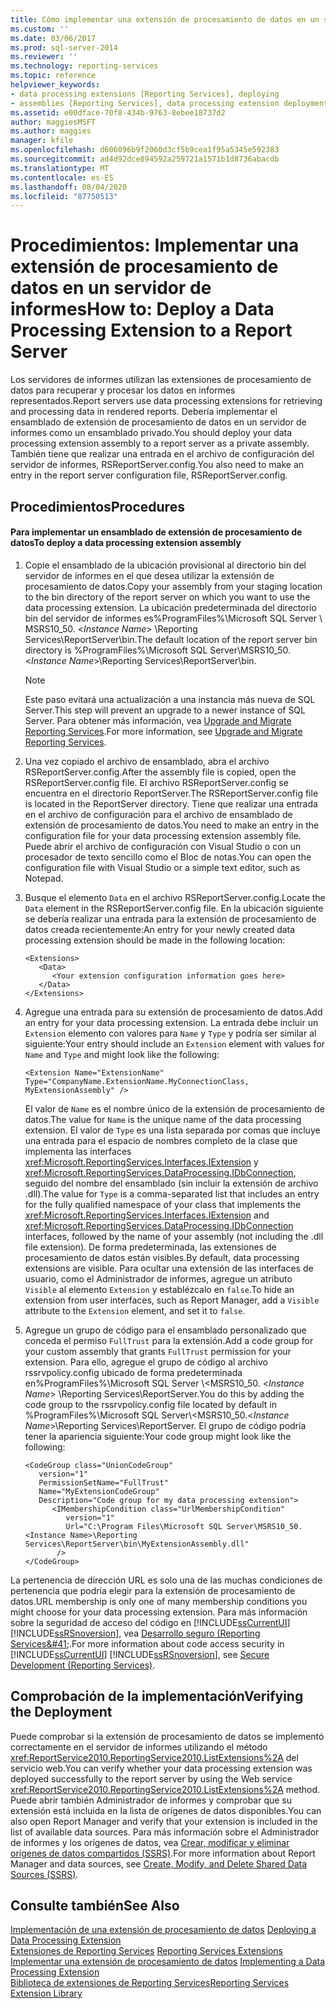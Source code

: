 ```yaml
---
title: Cómo implementar una extensión de procesamiento de datos en un servidor de informes | Microsoft Docs
ms.custom: ''
ms.date: 03/06/2017
ms.prod: sql-server-2014
ms.reviewer: ''
ms.technology: reporting-services
ms.topic: reference
helpviewer_keywords:
- data processing extensions [Reporting Services], deploying
- assemblies [Reporting Services], data processing extension deployments
ms.assetid: e00dface-70f8-434b-9763-8ebee18737d2
author: maggiesMSFT
ms.author: maggies
manager: kfile
ms.openlocfilehash: d606096b9f2060d3cf5b9cea1f95a5345e592383
ms.sourcegitcommit: ad4d92dce894592a259721a1571b1d8736abacdb
ms.translationtype: MT
ms.contentlocale: es-ES
ms.lasthandoff: 08/04/2020
ms.locfileid: "87750513"
---
```

# <a name="how-to-deploy-a-data-processing-extension-to-a-report-server"></a><span data-ttu-id="7de85-102">Procedimientos: Implementar una extensión de procesamiento de datos en un servidor de informes</span><span class="sxs-lookup"><span data-stu-id="7de85-102">How to: Deploy a Data Processing Extension to a Report Server</span></span>
  <span data-ttu-id="7de85-103">Los servidores de informes utilizan las extensiones de procesamiento de datos para recuperar y procesar los datos en informes representados.</span><span class="sxs-lookup"><span data-stu-id="7de85-103">Report servers use data processing extensions for retrieving and processing data in rendered reports.</span></span> <span data-ttu-id="7de85-104">Debería implementar el ensamblado de extensión de procesamiento de datos en un servidor de informes como un ensamblado privado.</span><span class="sxs-lookup"><span data-stu-id="7de85-104">You should deploy your data processing extension assembly to a report server as a private assembly.</span></span> <span data-ttu-id="7de85-105">También tiene que realizar una entrada en el archivo de configuración del servidor de informes, RSReportServer.config.</span><span class="sxs-lookup"><span data-stu-id="7de85-105">You also need to make an entry in the report server configuration file, RSReportServer.config.</span></span>  
  
## <a name="procedures"></a><span data-ttu-id="7de85-106">Procedimientos</span><span class="sxs-lookup"><span data-stu-id="7de85-106">Procedures</span></span>  
  
#### <a name="to-deploy-a-data-processing-extension-assembly"></a><span data-ttu-id="7de85-107">Para implementar un ensamblado de extensión de procesamiento de datos</span><span class="sxs-lookup"><span data-stu-id="7de85-107">To deploy a data processing extension assembly</span></span>  
  
1.  <span data-ttu-id="7de85-108">Copie el ensamblado de la ubicación provisional al directorio bin del servidor de informes en el que desea utilizar la extensión de procesamiento de datos.</span><span class="sxs-lookup"><span data-stu-id="7de85-108">Copy your assembly from your staging location to the bin directory of the report server on which you want to use the data processing extension.</span></span> <span data-ttu-id="7de85-109">La ubicación predeterminada del directorio bin del servidor de informes es%ProgramFiles%\Microsoft SQL Server \ MSRS10_50. \<*Instance Name*> \Reporting Services\ReportServer\bin.</span><span class="sxs-lookup"><span data-stu-id="7de85-109">The default location of the report server bin directory is %ProgramFiles%\Microsoft SQL Server\MSRS10_50.\<*Instance Name*>\Reporting Services\ReportServer\bin.</span></span>  
  
    > [!NOTE]  
    >  <span data-ttu-id="7de85-110">Este paso evitará una actualización a una instancia más nueva de SQL Server.</span><span class="sxs-lookup"><span data-stu-id="7de85-110">This step will prevent an upgrade to a newer instance of SQL Server.</span></span> <span data-ttu-id="7de85-111">Para obtener más información, vea [Upgrade and Migrate Reporting Services](../../install-windows/upgrade-and-migrate-reporting-services.md).</span><span class="sxs-lookup"><span data-stu-id="7de85-111">For more information, see [Upgrade and Migrate Reporting Services](../../install-windows/upgrade-and-migrate-reporting-services.md).</span></span>  
  
2.  <span data-ttu-id="7de85-112">Una vez copiado el archivo de ensamblado, abra el archivo RSReportServer.config.</span><span class="sxs-lookup"><span data-stu-id="7de85-112">After the assembly file is copied, open the RSReportServer.config file.</span></span> <span data-ttu-id="7de85-113">El archivo RSReportServer.config se encuentra en el directorio ReportServer.</span><span class="sxs-lookup"><span data-stu-id="7de85-113">The RSReportServer.config file is located in the ReportServer directory.</span></span> <span data-ttu-id="7de85-114">Tiene que realizar una entrada en el archivo de configuración para el archivo de ensamblado de extensión de procesamiento de datos.</span><span class="sxs-lookup"><span data-stu-id="7de85-114">You need to make an entry in the configuration file for your data processing extension assembly file.</span></span> <span data-ttu-id="7de85-115">Puede abrir el archivo de configuración con Visual Studio o con un procesador de texto sencillo como el Bloc de notas.</span><span class="sxs-lookup"><span data-stu-id="7de85-115">You can open the configuration file with Visual Studio or a simple text editor, such as Notepad.</span></span>  
  
3.  <span data-ttu-id="7de85-116">Busque el elemento `Data` en el archivo RSReportServer.config.</span><span class="sxs-lookup"><span data-stu-id="7de85-116">Locate the `Data` element in the RSReportServer.config file.</span></span> <span data-ttu-id="7de85-117">En la ubicación siguiente se debería realizar una entrada para la extensión de procesamiento de datos creada recientemente:</span><span class="sxs-lookup"><span data-stu-id="7de85-117">An entry for your newly created data processing extension should be made in the following location:</span></span>  
  
    ```  
    <Extensions>  
       <Data>  
          <Your extension configuration information goes here>  
       </Data>  
    </Extensions>  
    ```  
  
4.  <span data-ttu-id="7de85-118">Agregue una entrada para su extensión de procesamiento de datos.</span><span class="sxs-lookup"><span data-stu-id="7de85-118">Add an entry for your data processing extension.</span></span> <span data-ttu-id="7de85-119">La entrada debe incluir un `Extension` elemento con valores para `Name` y `Type` y podría ser similar al siguiente:</span><span class="sxs-lookup"><span data-stu-id="7de85-119">Your entry should include an `Extension` element with values for `Name` and `Type` and might look like the following:</span></span>  
  
    ```  
    <Extension Name="ExtensionName" Type="CompanyName.ExtensionName.MyConnectionClass, MyExtensionAssembly" />  
    ```  
  
     <span data-ttu-id="7de85-120">El valor de `Name` es el nombre único de la extensión de procesamiento de datos.</span><span class="sxs-lookup"><span data-stu-id="7de85-120">The value for `Name` is the unique name of the data processing extension.</span></span> <span data-ttu-id="7de85-121">El valor de `Type` es una lista separada por comas que incluye una entrada para el espacio de nombres completo de la clase que implementa las interfaces <xref:Microsoft.ReportingServices.Interfaces.IExtension> y <xref:Microsoft.ReportingServices.DataProcessing.IDbConnection>, seguido del nombre del ensamblado (sin incluir la extensión de archivo .dll).</span><span class="sxs-lookup"><span data-stu-id="7de85-121">The value for `Type` is a comma-separated list that includes an entry for the fully qualified namespace of your class that implements the <xref:Microsoft.ReportingServices.Interfaces.IExtension> and <xref:Microsoft.ReportingServices.DataProcessing.IDbConnection> interfaces, followed by the name of your assembly (not including the .dll file extension).</span></span> <span data-ttu-id="7de85-122">De forma predeterminada, las extensiones de procesamiento de datos están visibles.</span><span class="sxs-lookup"><span data-stu-id="7de85-122">By default, data processing extensions are visible.</span></span> <span data-ttu-id="7de85-123">Para ocultar una extensión de las interfaces de usuario, como el Administrador de informes, agregue un atributo `Visible` al elemento `Extension` y establézcalo en `false`.</span><span class="sxs-lookup"><span data-stu-id="7de85-123">To hide an extension from user interfaces, such as Report Manager, add a `Visible` attribute to the `Extension` element, and set it to `false`.</span></span>  
  
5.  <span data-ttu-id="7de85-124">Agregue un grupo de código para el ensamblado personalizado que conceda el permiso `FullTrust` para la extensión.</span><span class="sxs-lookup"><span data-stu-id="7de85-124">Add a code group for your custom assembly that grants `FullTrust` permission for your extension.</span></span> <span data-ttu-id="7de85-125">Para ello, agregue el grupo de código al archivo rssrvpolicy.config ubicado de forma predeterminada en%ProgramFiles%\Microsoft SQL Server \\<MSRS10_50. \<*Instance Name*> \Reporting Services\ReportServer.</span><span class="sxs-lookup"><span data-stu-id="7de85-125">You do this by adding the code group to the rssrvpolicy.config file located by default in %ProgramFiles%\Microsoft SQL Server\\<MSRS10_50.\<*Instance Name*>\Reporting Services\ReportServer.</span></span> <span data-ttu-id="7de85-126">El grupo de código podría tener la apariencia siguiente:</span><span class="sxs-lookup"><span data-stu-id="7de85-126">Your code group might look like the following:</span></span>  
  
    ```  
    <CodeGroup class="UnionCodeGroup"  
       version="1"  
       PermissionSetName="FullTrust"  
       Name="MyExtensionCodeGroup"  
       Description="Code group for my data processing extension">  
          <IMembershipCondition class="UrlMembershipCondition"  
             version="1"  
             Url="C:\Program Files\Microsoft SQL Server\MSRS10_50.<Instance Name>\Reporting Services\ReportServer\bin\MyExtensionAssembly.dll"  
           />  
    </CodeGroup>  
    ```  
  
 <span data-ttu-id="7de85-127">La pertenencia de dirección URL es solo una de las muchas condiciones de pertenencia que podría elegir para la extensión de procesamiento de datos.</span><span class="sxs-lookup"><span data-stu-id="7de85-127">URL membership is only one of many membership conditions you might choose for your data processing extension.</span></span> <span data-ttu-id="7de85-128">Para más información sobre la seguridad de acceso del código en [!INCLUDE[ssCurrentUI](../../../includes/sscurrentui-md.md)] [!INCLUDE[ssRSnoversion](../../../includes/ssrsnoversion-md.md)], vea [Desarrollo seguro &#40;Reporting Services&#41](../secure-development/secure-development-reporting-services.md);.</span><span class="sxs-lookup"><span data-stu-id="7de85-128">For more information about code access security in [!INCLUDE[ssCurrentUI](../../../includes/sscurrentui-md.md)] [!INCLUDE[ssRSnoversion](../../../includes/ssrsnoversion-md.md)], see [Secure Development &#40;Reporting Services&#41;](../secure-development/secure-development-reporting-services.md).</span></span>  
  
## <a name="verifying-the-deployment"></a><span data-ttu-id="7de85-129">Comprobación de la implementación</span><span class="sxs-lookup"><span data-stu-id="7de85-129">Verifying the Deployment</span></span>  
 <span data-ttu-id="7de85-130">Puede comprobar si la extensión de procesamiento de datos se implementó correctamente en el servidor de informes utilizando el método <xref:ReportService2010.ReportingService2010.ListExtensions%2A> del servicio web.</span><span class="sxs-lookup"><span data-stu-id="7de85-130">You can verify whether your data processing extension was deployed successfully to the report server by using the Web service <xref:ReportService2010.ReportingService2010.ListExtensions%2A> method.</span></span> <span data-ttu-id="7de85-131">Puede abrir también Administrador de informes y comprobar que su extensión está incluida en la lista de orígenes de datos disponibles.</span><span class="sxs-lookup"><span data-stu-id="7de85-131">You can also open Report Manager and verify that your extension is included in the list of available data sources.</span></span> <span data-ttu-id="7de85-132">Para más información sobre el Administrador de informes y los orígenes de datos, vea [Crear, modificar y eliminar orígenes de datos compartidos &#40;SSRS&#41;](../../report-data/create-modify-and-delete-shared-data-sources-ssrs.md).</span><span class="sxs-lookup"><span data-stu-id="7de85-132">For more information about Report Manager and data sources, see [Create, Modify, and Delete Shared Data Sources &#40;SSRS&#41;](../../report-data/create-modify-and-delete-shared-data-sources-ssrs.md).</span></span>  
  
## <a name="see-also"></a><span data-ttu-id="7de85-133">Consulte también</span><span class="sxs-lookup"><span data-stu-id="7de85-133">See Also</span></span>  
 <span data-ttu-id="7de85-134">[Implementación de una extensión de procesamiento de datos](deploying-a-data-processing-extension.md) </span><span class="sxs-lookup"><span data-stu-id="7de85-134">[Deploying a Data Processing Extension](deploying-a-data-processing-extension.md) </span></span>  
 <span data-ttu-id="7de85-135">[Extensiones de Reporting Services](../reporting-services-extensions.md) </span><span class="sxs-lookup"><span data-stu-id="7de85-135">[Reporting Services Extensions](../reporting-services-extensions.md) </span></span>  
 <span data-ttu-id="7de85-136">[Implementar una extensión de procesamiento de datos](implementing-a-data-processing-extension.md) </span><span class="sxs-lookup"><span data-stu-id="7de85-136">[Implementing a Data Processing Extension](implementing-a-data-processing-extension.md) </span></span>  
 [<span data-ttu-id="7de85-137">Biblioteca de extensiones de Reporting Services</span><span class="sxs-lookup"><span data-stu-id="7de85-137">Reporting Services Extension Library</span></span>](../reporting-services-extension-library.md)  
  
  
